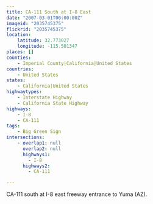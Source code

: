 ```yaml
---
title: CA-111 South at I-8 East
date: "2007-03-01T00:00:00Z"
imageid: "2035745375"
flickrid: "2035745375"
location:
    latitude: 32.773027
    longitude: -115.501347
places: []
counties:
    - Imperial County|California|United States
countries:
    - United States
states:
    - California|United States
highwaytypes:
    - Interstate Highway
    - California State Highway
highways:
    - I-8
    - CA-111
tags:
    - Big Green Sign
intersections:
    - overlap1: null
      overlap2: null
      highways1:
        - I-8
      highways2:
        - CA-111

---
```

CA-111 south at I-8 east freeway entrance to Yuma (AZ).